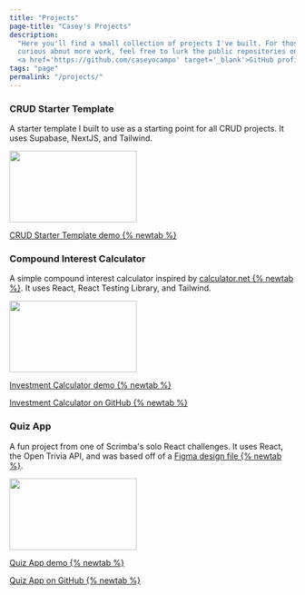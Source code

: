 ```yaml
---
title: "Projects"
page-title: "Casey's Projects"
description:
  "Here you'll find a small collection of projects I've built. For those
  curious about more work, feel free to lurk the public repositories on my
  <a href='https://github.com/caseyocampo' target='_blank'>GitHub profile&nbsp;<span aria-label='- opens in a new tab'>&#x2197;</span></a>."
tags: "page"
permalink: "/projects/"
---
```


<div class="max-w-default mx-4 clg:mx-auto">
	<div
		class="p-0 border-b border-stone-200 pb-12 mb-16 sm:pb-24 sm:mb-24 dark:border-stone-700"
	>
		<h3 class="mb-4">CRUD Starter Template</h3>
		<div class="flex flex-col sm:flex-row justify-between">
		<p class="mb-4 max-w-3xl">
			A starter template I built to use as a starting point for all CRUD
			projects. It uses Supabase, NextJS, and Tailwind.
		</p>
		<img
			src="/img/supabase-nextjs-tailwind.webp"
			alt=""
			class="my-2 w-56 h-[126px] rounded-md"
			width="224"
			height="126"
		/>
		</div>
		<p class="mb-2">
		<a href="https://crud-base.vercel.app/" target="_blank"
			>CRUD Starter Template demo&nbsp;{% newtab %}</a
		>
		</p>
	</div>
	<div
		class="p-0 border-b border-stone-200 pb-12 mb-16 sm:pb-24 sm:mb-24 dark:border-stone-700"
	>
		<h3 class="mb-4">Compound Interest Calculator</h3>
		<div class="flex flex-col sm:flex-row justify-between">
		<p class="mb-4 max-w-3xl">
			A simple compound interest calculator inspired by
			<a
			href="https://www.calculator.net/investment-calculator.html"
			target="_blank"
			>calculator.net {% newtab %}</a
			>. It uses React, React Testing Library, and Tailwind.
		</p>
		<img
			src="/img/react-testing-library-tailwind.webp"
			alt=""
			class="my-2 w-56 h-[126px] rounded-md"
			width="224"
			height="126"
		/>
		</div>
		<p class="mb-2">
		<a
			href="https://caseys-investment-calculator.vercel.app/"
			target="_blank"
		>
			Investment Calculator demo&nbsp;{% newtab %}</a
		>
		</p>
		<p>
		<a
			href="https://github.com/caseyocampo/investment-calculator"
			target="_blank"
			>Investment Calculator on GitHub&nbsp;{% newtab %}</a
		>
		</p>
	</div>
	<div
		class="p-0 border-b border-stone-200 pb-12 mb-16 sm:pb-24 sm:mb-24 dark:border-stone-700"
	>
		<h3 class="mb-4">Quiz App</h3>
		<div class="flex flex-col sm:flex-row justify-between">
		<p class="mb-6 max-w-3xl">
			A fun project from one of Scrimba's solo React challenges. It uses
			React, the Open Trivia API, and was based off of a
			<a
			href="https://www.figma.com/design/5h5EAK8iC5qaV8tDqoiL3y/Quizzical-App-(Copy)?node-id=0-1&t=vPaNMrvi8RCBfisX-1"
			target="_blank"
			>Figma design file {% newtab %}</a
			>.
		</p>
		<img
			src="/img/react-open-trivia-api-logos.webp"
			alt=""
			class="my-2 w-56 h-[126px] rounded-md"
			width="224"
			height="126"
		/>
		</div>
		<p class="mt-4 mb-2">
		<a href="https://caseyocampo.github.io/quiz-app/" target="_blank"
			>Quiz App demo {% newtab %}</a
		>
		</p>
		<p>
		<a href="https://github.com/caseyocampo/quiz-app" target="_blank"
			>Quiz App on GitHub {% newtab %}</a
		>
		</p>
	</div>
</div>
